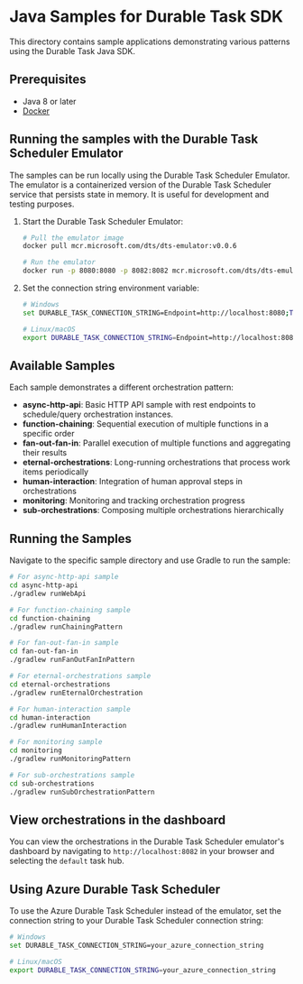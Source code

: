 # Java Samples for Durable Task SDK

This directory contains sample applications demonstrating various patterns using the Durable Task Java SDK.

## Prerequisites

- Java 8 or later
- [Docker](https://www.docker.com/get-started)

## Running the samples with the Durable Task Scheduler Emulator

The samples can be run locally using the Durable Task Scheduler Emulator. The emulator is a containerized version of the Durable Task Scheduler service that persists state in memory. It is useful for development and testing purposes.

1. Start the Durable Task Scheduler Emulator:

   ```bash
   # Pull the emulator image
   docker pull mcr.microsoft.com/dts/dts-emulator:v0.0.6

   # Run the emulator
   docker run -p 8080:8080 -p 8082:8082 mcr.microsoft.com/dts/dts-emulator:v0.0.5
   ```

2. Set the connection string environment variable:
   ```bash
   # Windows
   set DURABLE_TASK_CONNECTION_STRING=Endpoint=http://localhost:8080;TaskHub=default;Authentication=None

   # Linux/macOS
   export DURABLE_TASK_CONNECTION_STRING=Endpoint=http://localhost:8080;TaskHub=default;Authentication=None
   ```

## Available Samples

Each sample demonstrates a different orchestration pattern:

- **async-http-api**: Basic HTTP API sample with rest endpoints to schedule/query orchestration instances.
- **function-chaining**: Sequential execution of multiple functions in a specific order
- **fan-out-fan-in**: Parallel execution of multiple functions and aggregating their results
- **eternal-orchestrations**: Long-running orchestrations that process work items periodically
- **human-interaction**: Integration of human approval steps in orchestrations
- **monitoring**: Monitoring and tracking orchestration progress
- **sub-orchestrations**: Composing multiple orchestrations hierarchically

## Running the Samples

Navigate to the specific sample directory and use Gradle to run the sample:

```bash
# For async-http-api sample
cd async-http-api
./gradlew runWebApi

# For function-chaining sample
cd function-chaining
./gradlew runChainingPattern

# For fan-out-fan-in sample
cd fan-out-fan-in
./gradlew runFanOutFanInPattern

# For eternal-orchestrations sample
cd eternal-orchestrations
./gradlew runEternalOrchestration

# For human-interaction sample
cd human-interaction
./gradlew runHumanInteraction

# For monitoring sample
cd monitoring
./gradlew runMonitoringPattern

# For sub-orchestrations sample
cd sub-orchestrations
./gradlew runSubOrchestrationPattern
```

## View orchestrations in the dashboard

You can view the orchestrations in the Durable Task Scheduler emulator's dashboard by navigating to `http://localhost:8082` in your browser and selecting the `default` task hub.

## Using Azure Durable Task Scheduler

To use the Azure Durable Task Scheduler instead of the emulator, set the connection string to your Durable Task Scheduler connection string:

```bash
# Windows
set DURABLE_TASK_CONNECTION_STRING=your_azure_connection_string

# Linux/macOS
export DURABLE_TASK_CONNECTION_STRING=your_azure_connection_string
```